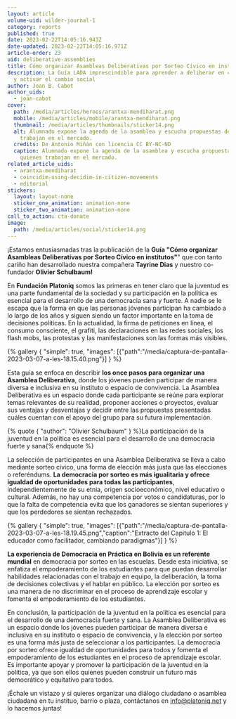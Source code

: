 ```yaml
---
layout: article
volume-uid: wilder-journal-1
category: reports
published: true
date: 2023-02-22T14:05:16.943Z
date-updated: 2023-02-22T14:05:16.971Z
article-order: 23
uid: deliberative-assemblies
title: Cómo organizar Asambleas Deliberativas por Sorteo Cívico en institutos
description: La Guía LADA imprescindible para aprender a deliberar en colectivo
  y activar el cambio social
author: Joan B. Cabot
author_uids:
  - joan-cabot
cover:
  path: /media/articles/heroes/arantxa-mendiharat.png
  mobile: /media/articles/mobile/arantxa-mendiharat.png
  thumbnail: /media/articles/thumbnails/sticker14.png
  alt: Alumnado expone la agenda de la asamblea y escucha propuestas de quienes
    trabajan en el mercado.
  credits: De Antonio Miñán con licencia CC BY-NC-ND
  caption: Alumnado expone la agenda de la asamblea y escucha propuestas de
    quienes trabajan en el mercado.
related_article_uids:
  - arantxa-mendiharat
  - coincidim-using-decidim-in-citizen-movements
  - editorial
stickers:
  layout: layout-none
  sticker_one_animation: animation-none
  sticker_two_animation: animation-none
call_to_action: cta-donate
image:
  path: /media/articles/social/sticker14.png
---
```

¡Estamos entusiasmadas tras la publicación de la **Guía "Cómo organizar Asambleas Deliberativas por Sorteo Cívico en institutos"**" que con tanto cariño han desarrollado nuestra compañera **Tayrine Dias** y nuestro co-fundador **Olivier Schulbaum!**

En **Fundación Platoniq** somos las primeras en tener claro que la juventud es una parte fundamental de la sociedad y su participación en la política es esencial para el desarrollo de una democracia sana y fuerte. A nadie se le escapa que la forma en que las personas jóvenes participan ha cambiado a lo largo de los años y siguen siendo un factor importante en la toma de decisiones políticas. En la actualidad, la firma de peticiones en línea, el consumo consciente, el grafiti, las declaraciones en las redes sociales, los flash mobs, las protestas y las manifestaciones son las formas más visibles.

{% gallery { "simple": true, "images": [{"path":"/media/captura-de-pantalla-2023-03-07-a-les-18.15.40.png"}] } %}

Esta guía se enfoca en describir **los once pasos para organizar una Asamblea Deliberativa**, donde los jóvenes pueden participar de manera diversa e inclusiva en su instituto o espacio de convivencia. La Asamblea Deliberativa es un espacio donde cada participante se reúne para explorar temas relevantes de su realidad, proponer acciones o proyectos, evaluar sus ventajas y desventajas y decidir entre las propuestas presentadas cuáles cuentan con el apoyo del grupo para su futura implementación.

{% quote { "author": "Olivier Schulbaum" } %}La participación de la juventud en la política es esencial para el desarrollo de una democracia fuerte y sana{% endquote %}

La selección de participantes en una Asamblea Deliberativa se lleva a cabo mediante sorteo cívico, una forma de elección más justa que las elecciones o referéndums. **La democracia por sorteo es más igualitaria y ofrece igualdad de oportunidades para todas las participantes**, independientemente de su etnia, origen socioeconómico, nivel educativo o cultural. Además, no hay una competencia por votos o candidaturas, por lo que la falta de competencia evita que los ganadores se sientan superiores y que los perdedores se sientan rechazados.

{% gallery { "simple": true, "images": [{"path":"/media/captura-de-pantalla-2023-03-07-a-les-18.19.45.png","caption":"Extracto del Capitulo 1: El educador como facilitador, cambiando paradigmas"}] } %}



**La experiencia de Democracia en Práctica en Bolivia es un referente mundial** en democracia por sorteo en las escuelas. Desde esta iniciativa, se enfatiza el empoderamiento de los estudiantes para que puedan desarrollar habilidades relacionadas con el trabajo en equipo, la deliberación, la toma de decisiones colectivas y el hablar en público. La elección por sorteo es una manera de no discriminar en el proceso de aprendizaje escolar y fomenta el empoderamiento de los estudiantes.

En conclusión, la participación de la juventud en la política es esencial para el desarrollo de una democracia fuerte y sana. La Asamblea Deliberativa es un espacio donde los jóvenes pueden participar de manera diversa e inclusiva en su instituto o espacio de convivencia, y la elección por sorteo es una forma más justa de seleccionar a los participantes. La democracia por sorteo ofrece igualdad de oportunidades para todos y fomenta el empoderamiento de los estudiantes en el proceso de aprendizaje escolar. Es importante apoyar y promover la participación de la juventud en la política, ya que son ellos quienes pueden construir un futuro más democrático y equitativo para todos.

¡Échale un vistazo y si quieres organizar una diálogo ciudadano o asamblea ciudadana en tu instituo, barrio o plaza, contáctanos en info@platoniq.net y lo hacemos juntas!